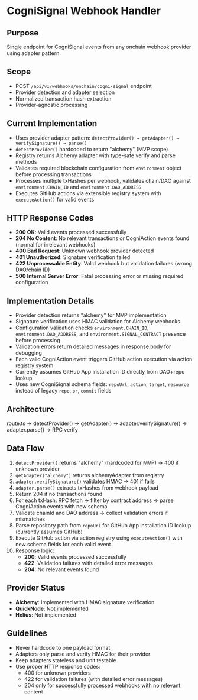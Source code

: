 # CogniSignal Webhook Handler

## Purpose
Single endpoint for CogniSignal events from any onchain webhook provider using adapter pattern.

## Scope
- POST `/api/v1/webhooks/onchain/cogni-signal` endpoint
- Provider detection and adapter selection
- Normalized transaction hash extraction
- Provider-agnostic processing

## Current Implementation
- Uses provider adapter pattern: `detectProvider() → getAdapter() → verifySignature() → parse()`
- `detectProvider()` hardcoded to return "alchemy" (MVP scope)
- Registry returns Alchemy adapter with type-safe verify and parse methods
- Validates required blockchain configuration from `environment` object before processing transactions
- Processes multiple txHashes per webhook, validates chain/DAO against `environment.CHAIN_ID` and `environment.DAO_ADDRESS`
- Executes GitHub actions via extensible registry system with `executeAction()` for valid events

## HTTP Response Codes
- **200 OK**: Valid events processed successfully
- **204 No Content**: No relevant transactions or CogniAction events found (normal for irrelevant webhooks)
- **400 Bad Request**: Unknown webhook provider detected
- **401 Unauthorized**: Signature verification failed
- **422 Unprocessable Entity**: Valid webhook but validation failures (wrong DAO/chain ID)
- **500 Internal Server Error**: Fatal processing error or missing required configuration

## Implementation Details
- Provider detection returns "alchemy" for MVP implementation
- Signature verification uses HMAC validation for Alchemy webhooks
- Configuration validation checks `environment.CHAIN_ID`, `environment.DAO_ADDRESS`, and `environment.SIGNAL_CONTRACT` presence before processing
- Validation errors return detailed messages in response body for debugging
- Each valid CogniAction event triggers GitHub action execution via action registry system
- Currently assumes GitHub App installation ID directly from DAO+repo lookup
- Uses new CogniSignal schema fields: `repoUrl`, `action`, `target`, `resource` instead of legacy `repo`, `pr`, `commit` fields

## Architecture
route.ts → detectProvider() → getAdapter() → adapter.verifySignature() → adapter.parse() → RPC verify

## Data Flow
1. `detectProvider()` returns "alchemy" (hardcoded for MVP) → 400 if unknown provider
2. `getAdapter("alchemy")` returns alchemyAdapter from registry
3. `adapter.verifySignature()` validates HMAC → 401 if fails
4. `adapter.parse()` extracts txHashes from webhook payload
5. Return 204 if no transactions found
6. For each txHash: RPC fetch → filter by contract address → parse CogniAction events with new schema
7. Validate chainId and DAO address → collect validation errors if mismatches
8. Parse repository path from `repoUrl` for GitHub App installation ID lookup (currently assumes GitHub)
9. Execute GitHub action via action registry using `executeAction()` with new schema fields for each valid event
10. Response logic:
    - **200**: Valid events processed successfully
    - **422**: Validation failures with detailed error messages
    - **204**: No relevant events found

## Provider Status
- **Alchemy**: Implemented with HMAC signature verification
- **QuickNode**: Not implemented
- **Helius**: Not implemented

## Guidelines
- Never hardcode to one payload format
- Adapters only parse and verify HMAC for their provider
- Keep adapters stateless and unit testable
- Use proper HTTP response codes:
  - 400 for unknown providers
  - 422 for validation failures (with detailed error messages)
  - 204 only for successfully processed webhooks with no relevant content